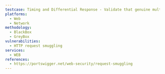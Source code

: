 ```yaml
---
testcase: Timing and Differential Response - Validate that genuine multi-client/server setups receive each response in full, rather than missing, swapped, or delayed replies. Web (HTTP/HTTPS) service
platforms: 
  - Web
  - Network
methodology: 
  - BlackBox
  - GreyBox
vulnerabilities:
  - HTTP request smuggling
services:
  - WEB
references:
  - https://portswigger.net/web-security/request-smuggling
---
```

